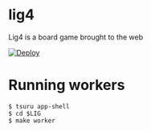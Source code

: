 # lig4
Lig4 is a board game brought to the web

[![Deploy](https://www.herokucdn.com/deploy/button.svg)](https://heroku.com/deploy)


# Running workers

```
$ tsuru app-shell
$ cd $LIG
$ make worker
```
